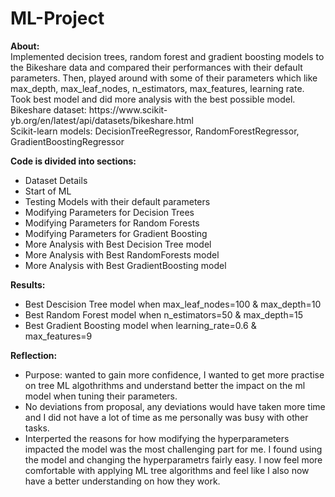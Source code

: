 # ML-Project

**About:**<br>
Implemented decision trees, random forest and gradient boosting models to the Bikeshare data and compared their performances with their default parameters. Then, played around with some of their parameters which like max_depth, max_leaf_nodes, n_estimators, max_features, learning rate. Took best model and did more analysis with the best possible model.<br>
Bikeshare dataset: https://www.scikit- yb.org/en/latest/api/datasets/bikeshare.html<br>
Scikit-learn models: DecisionTreeRegressor, RandomForestRegressor, GradientBoostingRegressor

**Code is divided into sections:**
* Dataset Details
* Start of ML
* Testing Models with their default parameters
* Modifying Parameters for Decision Trees
* Modifying Parameters for Random Forests
* Modifying Parameters for Gradient Boosting
* More Analysis with Best Decision Tree model
* More Analysis with Best RandomForests model
* More Analysis with Best GradientBoosting model

**Results:**
* Best Descision Tree model when max_leaf_nodes=100 & max_depth=10
* Best Random Forest model when n_estimators=50 & max_depth=15
* Best Gradient Boosting model when learning_rate=0.6 & max_features=9

**Reflection:**
* Purpose: wanted to gain more confidence, I wanted to get more practise on tree ML algothrithms and understand better the impact on the ml model when tuning their parameters.
* No deviations from proposal, any deviations would have taken more time and I did not have a lot of time as me personally was busy with other tasks.
* Interperted the reasons for how modifying the hyperparameters impacted the model was the most challenging part for me. I found using the model and changing the hyperparametrs fairly easy. I now feel more comfortable with applying ML tree algorithms and feel like I also now have a better understanding on how they work.

